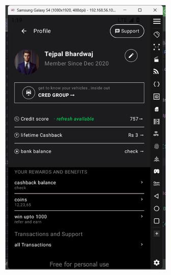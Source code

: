 ![image alt](https://github.com/Tejpalbhardwaj/Profile-Activity/blob/e90534c790615a2f81ba4c3dbb08f6009a9c3ec2/Screenshot%20(21).png)
